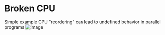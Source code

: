 # Broken CPU
Simple example CPU "reordering" can lead to undefined behavior in parallel programs
![image](https://user-images.githubusercontent.com/29424680/172094728-5811a10d-f363-411f-95b7-675ba2b5b940.png)
